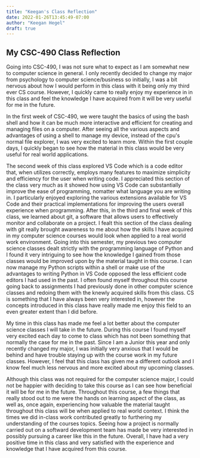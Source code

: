 ```yaml
---
title: "Keegan's Class Reflection"
date: 2022-01-26T13:45:49-07:00
author: "Keegan Hegel"
draft: true
---
```

## My CSC-490 Class Reflection

Going into CSC-490, I was not sure what to expect as I am somewhat new to computer science in general. I only recently decided to change my major from psychology to computer science/business so initially, I was a bit nervous about how I would perform in this class with it being only my third ever CS course. However, I quickly came to really enjoy my experience in in this class and feel the knowledge I have acquired from it will be very useful for me in the future.

In the first week of CSC-490, we were taught the basics of using the bash shell and how it can be much more interactive and efficient for creating and managing files on a computer. After seeing all the various aspects and advantages of using a shell to manage my device, instead of the cpu's normal file explorer, I was very excited to learn more. Within the first couple days, I quickly began to see how the material in this class would be very useful for real world applications. 

The second week of this class explored VS Code which is a code editor that, when utilizes correctly, employs many features to maximize simplicity and efficiency for the user when writing code. I appreciated this section of the class very much as it showed how using VS Code can substantially improve the ease of programming, nomatter what language you are writing in. I particularly enjoyed exploring the various extensions available for VS Code and their practical implementations for improving the users overall experience when programming. After this, in the third and final week of this class, we learned about git, a software that allows users to effectively monitor and collaborate on a project. I fealt this section of the class dealing with git really brought awareness to me about how the skills I have acquired in my computer science courses would look when applied to a real world work environment. Going into this semester, my previous two computer science classes dealt strictly with the programming language of Python and I found it very intriguing to see how the knowledge I gained from those classes would be improved upon by the material taught in this course. I can now manage my Python scripts within a shell or make use of the advantages to writing Python in VS Code opposed the less efficient code editors I had used in the past. I often found myself throughout this course going back to assignments I had previously done in other computer science classes and redoing them with the knewly acquired skills from this class. CS is something that I have always been very interested in, however the concepts introduced in this class have really made me enjoy this field to an even greater extent than I did before. 

My time in this class has made me feel a lot better about the computer science classes I will take in the future. During this course I found myself very excited each day to come to class which has not been something that normally the case for me in the past. Since I am a Junior this year and only recently changed my major, I was initially very anxious that I would be behind and have trouble staying up with the course work in my future classes. However, I feel that this class has given me a different outlook and I know feel much less nervous and more excited about my upcoming classes.

Although this class was not required for the computer science major, I could not be happier with deciding to take this course as I can see how beneficial it will be for me in the future. Throughout this course, a few things that really stood out to me were the hands on learning aspect of the class, as well as, once again, experiencing how valuable the material taught throughout this class will be when applied to real world context. I think the times we did in-class work contributed greatly to furthering my understanding of the courses topics. Seeing how a project is normally carried out on a softward development team has made be very interested in possibly pursuing a career like this in the future. Overall, I have had a very positive time in this class and very satisfied with the experience and knowledge that I have acquired from this course.
